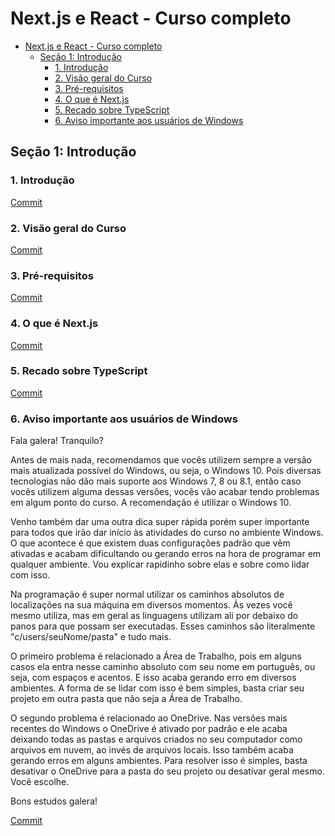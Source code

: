 # Next.js e React - Curso completo

- [Next.js e React - Curso completo](#nextjs-e-react---curso-completo)
  - [Seção 1: Introdução](#seção-1-introdução)
    - [1. Introdução](#1-introdução)
    - [2. Visão geral do Curso](#2-visão-geral-do-curso)
    - [3. Pré-requisitos](#3-pré-requisitos)
    - [4. O que é Next.js](#4-o-que-é-nextjs)
    - [5. Recado sobre TypeScript](#5-recado-sobre-typescript)
    - [6. Aviso importante aos usuários de Windows](#6-aviso-importante-aos-usuários-de-windows)

## Seção 1: Introdução

### 1. Introdução

[Commit](https://github.com/Alexandresl/curso-next-react/tree/cc22722aad4033bf5717320e2e74066c6cb10269)

### 2. Visão geral do Curso

[Commit](https://github.com/Alexandresl/curso-next-react/tree/1d07fc7093aa0d99c33eb1bc4dd2cd39fde583a2)

### 3. Pré-requisitos

[Commit](https://github.com/Alexandresl/curso-next-react/tree/be201ae77c1a317e3e98d3d3acf718bf3402a56e)

### 4. O que é Next.js

[Commit](https://github.com/Alexandresl/curso-next-react/tree/0e329a3914bb594bc333172ae81d8e513568d624)

### 5. Recado sobre TypeScript

[Commit](https://github.com/Alexandresl/curso-next-react/tree/b27a2a929c3be8ab24ee0e7756acdbfeb07e5a76)

### 6. Aviso importante aos usuários de Windows

Fala galera! Tranquilo?

Antes de mais nada, recomendamos que vocês utilizem sempre a versão mais atualizada possível do Windows, ou seja, o Windows 10. Pois diversas tecnologias não dão mais suporte aos Windows 7, 8 ou 8.1, então caso vocês utilizem alguma dessas versões, vocês vão acabar tendo problemas em algum ponto do curso. A recomendação é utilizar o Windows 10.

Venho também dar uma outra dica super rápida porém super importante para todos que irão dar início às atividades do curso no ambiente Windows. O que acontece é que existem duas configurações padrão que vêm ativadas e acabam dificultando ou gerando erros na hora de programar em qualquer ambiente. Vou explicar rapidinho sobre elas e sobre como lidar com isso.

Na programação é super normal utilizar os caminhos absolutos de localizações na sua máquina em diversos momentos. Às vezes você mesmo utiliza, mas em geral as linguagens utilizam ali por debaixo do panos para que possam ser executadas. Esses caminhos são literalmente "c/users/seuNome/pasta" e tudo mais.

O primeiro problema é relacionado a Área de Trabalho, pois em alguns casos ela entra nesse caminho absoluto com seu nome em português, ou seja, com espaços e acentos. E isso acaba gerando erro em diversos ambientes. A forma de se lidar com isso é bem simples, basta criar seu projeto em outra pasta que não seja a Área de Trabalho.

O segundo problema é relacionado ao OneDrive. Nas versões mais recentes do Windows o OneDrive é ativado por padrão e ele acaba deixando todas as pastas e arquivos criados no seu computador como arquivos em nuvem, ao invés de arquivos locais. Isso também acaba gerando erros em alguns ambientes. Para resolver isso é simples, basta desativar o OneDrive para a pasta do seu projeto ou desativar geral mesmo. Você escolhe.

Bons estudos galera!

[Commit]()